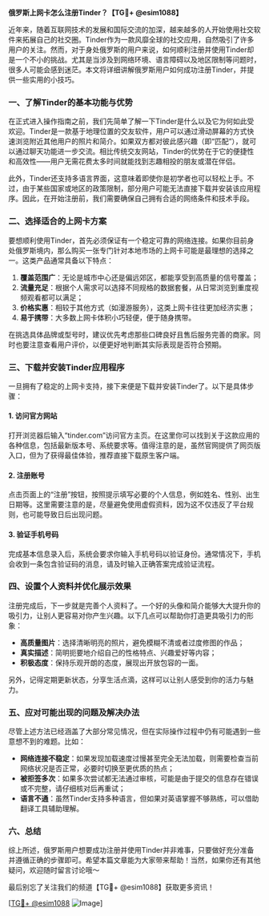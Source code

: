 **俄罗斯上网卡怎么注册Tinder？【TG💪+ @esim1088】**

近年来，随着互联网技术的发展和国际交流的加深，越来越多的人开始使用社交软件来拓展自己的社交圈。Tinder作为一款风靡全球的社交应用，自然吸引了许多用户的关注。然而，对于身处俄罗斯的用户来说，如何顺利注册并使用Tinder却是一个不小的挑战。尤其是当涉及到网络环境、语言障碍以及地区限制等问题时，很多人可能会感到迷茫。本文将详细讲解俄罗斯用户如何成功注册Tinder，并提供一些实用的小技巧。

### 一、了解Tinder的基本功能与优势

在正式进入操作指南之前，我们先简单了解一下Tinder是什么以及它为何如此受欢迎。Tinder是一款基于地理位置的交友软件，用户可以通过滑动屏幕的方式快速浏览附近其他用户的照片和简介。如果双方都对彼此感兴趣（即“匹配”），就可以通过聊天功能进一步交流。相比传统交友网站，Tinder的优势在于它的便捷性和高效性——用户无需花费太多时间就能找到志趣相投的朋友或潜在伴侣。

此外，Tinder还支持多语言界面，这意味着即使你是初学者也可以轻松上手。不过，由于某些国家或地区的政策限制，部分用户可能无法直接下载并安装该应用程序。因此，在开始注册前，我们需要确保自己拥有合适的网络条件和技术手段。

### 二、选择适合的上网卡方案

要想顺利使用Tinder，首先必须保证有一个稳定可靠的网络连接。如果你目前身处俄罗斯境内，那么购买一张专门针对本地市场的上网卡可能是最理想的选择之一。这类产品通常具备以下特点：

1. **覆盖范围广**：无论是城市中心还是偏远郊区，都能享受到高质量的信号覆盖；
2. **流量充足**：根据个人需求可以选择不同规格的数据套餐，从日常浏览到重度视频观看都可以满足；
3. **价格实惠**：相较于其他方式（如漫游服务），这类上网卡往往更加经济实惠；
4. **易于携带**：大多数上网卡体积小巧轻便，便于随身携带。

在挑选具体品牌或型号时，建议优先考虑那些口碑良好且售后服务完善的商家。同时也要注意查看用户评价，以便更好地判断其实际表现是否符合预期。

### 三、下载并安装Tinder应用程序

一旦拥有了稳定的上网卡支持，接下来便是下载并安装Tinder了。以下是具体步骤：

#### 1. 访问官方网站
打开浏览器后输入“tinder.com”访问官方主页。在这里你可以找到关于这款应用的各种信息，包括最新版本号、系统要求等。值得注意的是，虽然官网提供了网页版入口，但为了获得最佳体验，推荐直接下载原生客户端。

#### 2. 注册账号
点击页面上的“注册”按钮，按照提示填写必要的个人信息，例如姓名、性别、出生日期等。这里需要注意的是，尽量避免使用虚假资料，因为这不仅违反了平台规则，也可能导致日后出现问题。

#### 3. 验证手机号码
完成基本信息录入后，系统会要求你输入手机号码以验证身份。通常情况下，手机会收到一条包含验证码的消息，请及时输入正确答案完成验证流程。

### 四、设置个人资料并优化展示效果

注册完成后，下一步就是完善个人资料了。一个好的头像和简介能够大大提升你的吸引力，让别人更容易对你产生兴趣。以下几点可以帮助你打造更具吸引力的形象：

- **高质量图片**：选择清晰明亮的照片，避免模糊不清或者过度修图的作品；
- **真实描述**：简明扼要地介绍自己的性格特点、兴趣爱好等内容；
- **积极态度**：保持乐观开朗的态度，展现出开放包容的一面。

另外，记得定期更新状态，分享生活点滴，这样可以让别人感受到你的活力与魅力。

### 五、应对可能出现的问题及解决办法

尽管上述方法已经涵盖了大部分常见情况，但在实际操作过程中仍有可能遇到一些意想不到的难题。比如：

- **网络连接不稳定**：如果发现加载速度过慢甚至完全无法加载，则需要检查当前网络状况是否正常，必要时切换至更优质的热点；
- **被拒签多次**：如果多次尝试都无法通过审核，可能是由于提交的信息存在错误或不完整，请仔细核对后再重试；
- **语言不通**：虽然Tinder支持多种语言，但如果对英语掌握不够熟练，可以借助翻译工具辅助理解。

### 六、总结

综上所述，俄罗斯用户想要成功注册并使用Tinder并非难事，只要做好充分准备并遵循正确的步骤即可。希望本篇文章能为大家带来帮助！当然，如果你还有其他疑问，欢迎随时留言讨论哦～ 

最后别忘了关注我们的频道【TG💪+ @esim1088】获取更多资讯！ 

[[TG💪+ @esim1088](https://t.me/s/esim1088) ![Image](https://i.postimg.cc/4NQfJmqS/Snipaste-2025-05-13-00-14-12.png)]